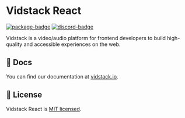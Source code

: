 # Vidstack React

[![package-badge]][package]
[![discord-badge]][discord]

Vidstack is a video/audio platform for frontend developers to build high-quality and accessible
experiences on the web.

## 📖 Docs

You can find our documentation at [vidstack.io](https://www.vidstack.io).

## 📝 License

Vidstack React is [MIT licensed](./LICENSE).

[vime]: https://github.com/vime-js/vime
[plyr]: https://github.com/sampotts/plyr
[package]: https://www.npmjs.com/package/@vidstack/react
[package-badge]: https://img.shields.io/npm/v/@vidstack/react?style=flat-square
[discord]: https://discord.gg/QAjfh2gZE4
[discord-badge]: https://img.shields.io/discord/742612686679965696?color=%235865F2&label=%20&logo=discord&logoColor=white&style=flat-square
[discussions]: https://github.com/vidstack/vidstack/discussions
